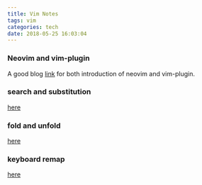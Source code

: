 ```yaml
---
title: Vim Notes
tags: vim
categories: tech
date: 2018-05-25 16:03:04
---
```


### Neovim and vim-plugin
A good blog [link](http://zhranklin.com/blog/%E6%89%93%E9%80%A0%E4%B8%80%E4%B8%AA%E7%8E%B0%E4%BB%A3%E5%8C%96%E7%9A%84vim%E7%BC%96%E8%BE%91%E5%99%A8:%20neovim%20+%20nyaovim%20+%20youcompleteme%20+%20airline#vim-plug%E4%BD%BF%E7%94%A8) for both introduction of neovim and vim-plugin.

### search and substitution
[here](https://harttle.land/2016/08/08/vim-search-in-file.html)

### fold and unfold
[here](http://www.cnblogs.com/zlcxbb/p/6442092.html)

### keyboard remap
[here](http://yyq123.blogspot.com/2010/12/vim-map.html)
